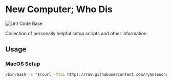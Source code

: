 # New Computer; Who Dis

![Lint Code Base](https://github.com/ryanspoone/new-computer-who-dis/workflows/Lint%20Code%20Base/badge.svg)

Collection of personally helpful setup scripts and other information.

## Usage

### MacOS Setup

```bash
/bin/bash -c "$(curl -fsSL https://raw.githubusercontent.com/ryanspoone/new-computer-who-dis/main/macos-setup.sh)"
```
